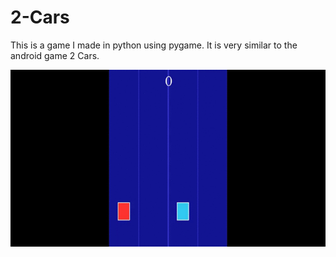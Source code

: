 # 2-Cars
This is a game I made in python using pygame. It is very similar to the android game 2 Cars.


![](gameplay.gif)
